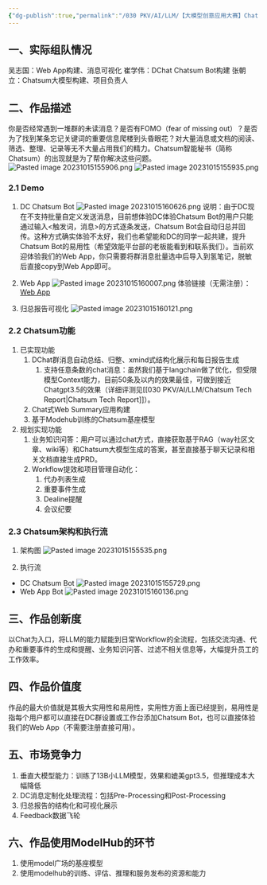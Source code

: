 ```yaml
---
{"dg-publish":true,"permalink":"/030 PKV/AI/LLM/【大模型创意应用大赛】Chatsum智能秘书 - 提交贴/","tags":["LLM"]}
---
```


## 一、实际组队情况
吴志国：Web App构建、消息可视化
崔学伟：DChat Chatsum Bot构建
张朝立：Chatsum大模型构建、项目负责人

## 二、作品描述
你是否经常遇到一堆群的未读消息？是否有FOMO（fear of missing out）？是否为了找到某条忘记关键词的重要信息爬楼到头昏眼花？对大量消息或文档的阅读、筛选、整理、记录等无不大量占用我们的精力。Chatsum智能秘书（简称Chatsum）的出现就是为了帮你解决这些问题。
![Pasted image 20231015155906.png](/img/user/990%20Attachment/Pasted%20image%2020231015155906.png)
![Pasted image 20231015155935.png](/img/user/990%20Attachment/Pasted%20image%2020231015155935.png)
### 2.1 Demo
1. DC Chatsum Bot
![Pasted image 20231015160626.png](/img/user/990%20Attachment/Pasted%20image%2020231015160626.png)
	说明：由于DC现在不支持批量自定义发送消息，目前想体验DC体验Chatsum Bot的用户只能通过输入<触发词，消息>的方式逐条发送，Chatsum Bot会自动归总并回传。这种方式确实体验不太好，我们也希望能和DC的同学一起共建，提升Chatsum Bot的易用性（希望效能平台部的老板能看到和联系我们）。当前欢迎体验我们的Web App，你只需要将群消息批量选中后导入到氢笔记，脱敏后直接copy到Web App即可。

2. Web App
![Pasted image 20231015160007.png](/img/user/990%20Attachment/Pasted%20image%2020231015160007.png)
体验链接（无需注册）：[Web App](http://10.191.74.228:8060)

3. 归总报告可视化
![Pasted image 20231015160121.png](/img/user/990%20Attachment/Pasted%20image%2020231015160121.png)
### 2.2 Chatsum功能
1. 已实现功能
	1. DChat群消息自动总结、归整、xmind式结构化展示和每日报告生成
		1. 支持任意条数的chat消息：虽然我们基于langchain做了优化，但受限模型Context能力，目前50条及以内的效果最佳，可做到接近Chatgpt3.5的效果（详细评测见[[030 PKV/AI/LLM/Chatsum Tech Report\|Chatsum Tech Report]]）。
	2. Chat式Web Summary应用构建
	3. 基于Modehub训练的Chatsum基座模型
2. 规划实现功能
	1. 业务知识问答：用户可以通过chat方式，直接获取基于RAG（way社区文章、wiki等）和Chatsum大模型生成的答案，甚至直接基于聊天记录和相关文档直接生成PRD。
	2. Workflow提效和项目管理自动化：
		1. 代办列表生成
		2. 重要事件生成
		3. Dealine提醒
		4. 会议纪要
### 2.3 Chatsum架构和执行流
1. 架构图
![Pasted image 20231015155535.png](/img/user/990%20Attachment/Pasted%20image%2020231015155535.png)

2. 执行流
* DC Chatsum Bot
![Pasted image 20231015155729.png](/img/user/990%20Attachment/Pasted%20image%2020231015155729.png)
* Web App Bot
![Pasted image 20231015160136.png](/img/user/990%20Attachment/Pasted%20image%2020231015160136.png)

## 三、作品创新度
以Chat为入口，将LLM的能力赋能到日常Workflow的全流程，包括交流沟通、代办和重要事件的生成和提醒、业务知识问答、过滤不相关信息等，大幅提升员工的工作效率。

## 四、作品价值度
作品的最大价值就是其极大实用性和易用性，实用性方面上面已经提到，易用性是指每个用户都可以直接在DC群设置或工作台添加Chatsum Bot，也可以直接体验我们的Web App（不需要注册直接可用）。


## 五、市场竞争力
1. 垂直大模型能力：训练了13B小LLM模型，效果和媲美gpt3.5，但推理成本大幅降低
2. DC消息定制化处理流程：包括Pre-Processing和Post-Processing
3. 归总报告的结构化和可视化展示
4. Feedback数据飞轮

## 六、作品使用ModelHub的环节
1. 使用model广场的基座模型
2. 使用modelhub的训练、评估、推理和服务发布的资源和能力
